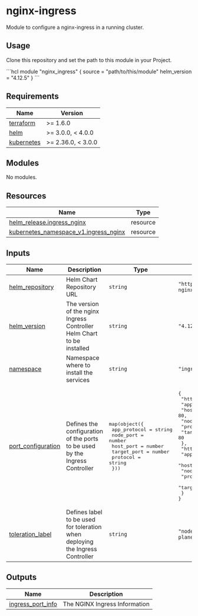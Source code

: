 # nginx-ingress

Module to configure a nginx-ingress in a running cluster.

## Usage

Clone this repository and set the path to this module in your Project.

´´´hcl
module "nginx_ingress" {
    source = "path/to/this/module"
    helm_version = "4.12.5"
}
´´´

<!-- BEGIN_TF_DOCS -->
## Requirements

| Name | Version |
|------|---------|
| <a name="requirement_terraform"></a> [terraform](#requirement\_terraform) | >= 1.6.0 |
| <a name="requirement_helm"></a> [helm](#requirement\_helm) | >= 3.0.0, < 4.0.0 |
| <a name="requirement_kubernetes"></a> [kubernetes](#requirement\_kubernetes) | >= 2.36.0, < 3.0.0 |

## Modules

No modules.

## Resources

| Name | Type |
|------|------|
| [helm_release.ingress_nginx](https://registry.terraform.io/providers/hashicorp/helm/latest/docs/resources/release) | resource |
| [kubernetes_namespace_v1.ingress_nginx](https://registry.terraform.io/providers/hashicorp/kubernetes/latest/docs/resources/namespace_v1) | resource |

## Inputs

| Name | Description | Type | Default | Required |
|------|-------------|------|---------|:--------:|
| <a name="input_helm_repository"></a> [helm\_repository](#input\_helm\_repository) | Helm Chart Repository URL | `string` | `"https://kubernetes.github.io/ingress-nginx"` | no |
| <a name="input_helm_version"></a> [helm\_version](#input\_helm\_version) | The version of the nginx Ingress Controller Helm Chart to be installed | `string` | `"4.12.5"` | no |
| <a name="input_namespace"></a> [namespace](#input\_namespace) | Namespace where to install the services | `string` | `"ingress-nginx"` | no |
| <a name="input_port_configuration"></a> [port\_configuration](#input\_port\_configuration) | Defines the configuration of the ports to be used by the Ingress Controller | <pre>map(object({<br/>    app_protocol = string<br/>    node_port    = number<br/>    host_port    = number<br/>    target_port  = number<br/>    protocol     = string<br/>  }))</pre> | <pre>{<br/>  "http": {<br/>    "app_protocol": "http",<br/>    "host_port": 80,<br/>    "node_port": 30000,<br/>    "protocol": "TCP",<br/>    "target_port": 80<br/>  },<br/>  "https": {<br/>    "app_protocol": "https",<br/>    "host_port": 443,<br/>    "node_port": 30001,<br/>    "protocol": "TCP",<br/>    "target_port": 443<br/>  }<br/>}</pre> | no |
| <a name="input_toleration_label"></a> [toleration\_label](#input\_toleration\_label) | Defines label to be used for toleration when deploying the Ingress Controller | `string` | `"node-role.kubernetes.io/control-plane"` | no |

## Outputs

| Name | Description |
|------|-------------|
| <a name="output_ingress_port_info"></a> [ingress\_port\_info](#output\_ingress\_port\_info) | The NGINX Ingress Information |
<!-- END_TF_DOCS -->